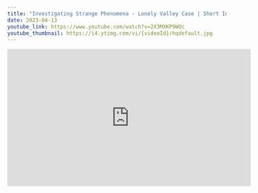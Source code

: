 ```yaml
---
title: "Investigating Strange Phenomena - Lonely Valley Case | Short Indie Horror Game"
date: 2023-04-13
youtube_link: https://www.youtube.com/watch?v=2X3MXKP9WQc
youtube_thumbnail: https://i4.ytimg.com/vi/{videoId}/hqdefault.jpg
---
```

<iframe width="560" height="315" src="https://www.youtube.com/embed/2X3MXKP9WQc" title="Investigating Strange Phenomena - Lonely Valley Case | Short Indie Horror Game" frameborder="0" allow="accelerometer; autoplay; clipboard-write; encrypted-media; gyroscope; picture-in-picture; web-share" allowfullscreen></iframe>
